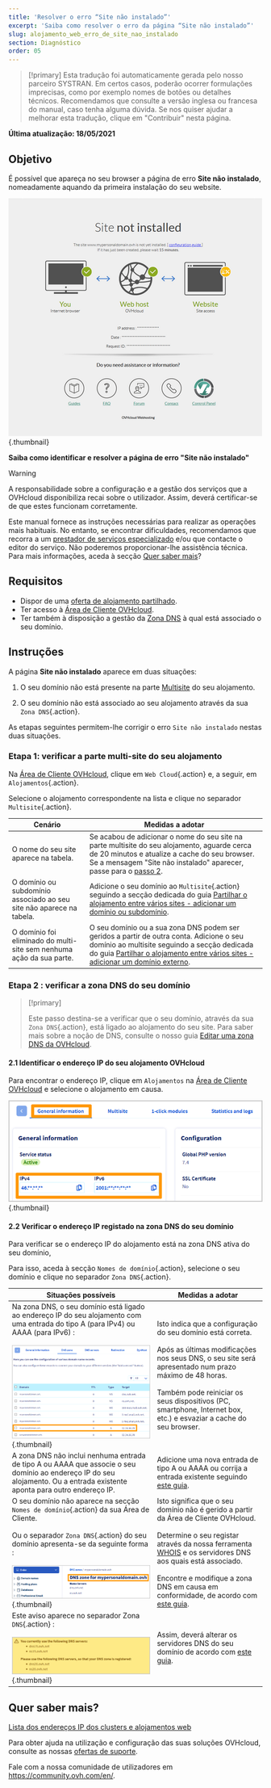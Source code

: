```yaml
---
title: 'Resolver o erro “Site não instalado”'
excerpt: 'Saiba como resolver o erro da página “Site não instalado”'
slug: alojamento_web_erro_de_site_nao_instalado
section: Diagnóstico
order: 05
---
```


> [!primary]
> Esta tradução foi automaticamente gerada pelo nosso parceiro SYSTRAN. Em certos casos, poderão ocorrer formulações imprecisas, como por exemplo nomes de botões ou detalhes técnicos. Recomendamos que consulte a versão inglesa ou francesa do manual, caso tenha alguma dúvida. Se nos quiser ajudar a melhorar esta tradução, clique em "Contribuir" nesta página.
>

**Última atualização: 18/05/2021**

## Objetivo

É possível que apareça no seu browser a página de erro **Site não instalado**, nomeadamente aquando da primeira instalação do seu website.

![site-not-installed](images/site-not-installed2021.png){.thumbnail}

**Saiba como identificar e resolver a página de erro "Site não instalado"**

> [!warning]
> A responsabilidade sobre a configuração e a gestão dos serviços que a OVHcloud disponibiliza recai sobre o utilizador. Assim, deverá certificar-se de que estes funcionam corretamente.
>
> Este manual fornece as instruções necessárias para realizar as operações mais habituais. No entanto, se encontrar dificuldades, recomendamos que recorra a um [prestador de serviços especializado](https://partner.ovhcloud.com/pt/directory/) e/ou que contacte o editor do serviço. Não poderemos proporcionar-lhe assistência técnica. Para mais informações, aceda à secção [Quer saber mais](#gofurther)?

## Requisitos

- Dispor de uma [oferta de alojamento partilhado](https://www.ovhcloud.com/pt/web-hosting/).
- Ter acesso à [Área de Cliente OVHcloud](https://www.ovh.com/auth/?action=gotomanager&from=https://www.ovh.pt/&ovhSubsidiary=pt).
- Ter também à disposição a gestão da [Zona DNS](../../domains/alojamento_partilhado_como_editar_a_minha_zona_dns/) à qual está associado o seu domínio.

## Instruções

A página **Site não instalado** aparece em duas situações:

1. O seu domínio não está presente na parte [Multisite](../multisites-configurar-um-multisite-no-meu-alojamento-web/) do seu alojamento.

2. O seu domínio não está associado ao seu alojamento através da sua `Zona DNS`{.action}.

As etapas seguintes permitem-lhe corrigir o erro `Site não instalado` nestas duas situações.

### Etapa 1: verificar a parte multi-site do seu alojamento

Na [Área de Cliente OVHcloud](https://www.ovh.com/auth/?action=gotomanager&from=https://www.ovh.pt/&ovhSubsidiary=pt), clique em `Web Cloud`{.action} e, a seguir, em `Alojamentos`{.action}.

Selecione o alojamento correspondente na lista e clique no separador `Multisite`{.action}.

|Cenário|Medidas a adotar|
|---|---|
|O nome do seu site aparece na tabela.|Se acabou de adicionar o nome do seu site na parte multisite do seu alojamento, aguarde cerca de 20 minutos e atualize a cache do seu browser. Se a mensagem "Site não instalado" aparecer, passe para o [passo 2](#checkdomainlink).|
|O domínio ou subdomínio associado ao seu site não aparece na tabela.|Adicione o seu domínio ao `Multisite`{.action} seguindo a secção dedicada do guia [Partilhar o alojamento entre vários sites - adicionar um domínio ou subdomínio](../multisites-configurar-um-multisite-no-meu-alojamento-web/#2-adicionar-um-dominio-ou-subdominio).|
|O domínio foi eliminado do multi-site sem nenhuma ação da sua parte.|O seu domínio ou a sua zona DNS podem ser geridos a partir de outra conta. Adicione o seu domínio ao multisite seguindo a secção dedicada do guia [Partilhar o alojamento entre vários sites - adicionar um domínio externo](../multisites-configurar-um-multisite-no-meu-alojamento-web/#etapa-22-adicionar-um-dominio-externo).|

### Etapa 2 : verificar a zona DNS do seu domínio <a name="checkdomainlink"></a>

> [!primary]
>
> Este passo destina-se a verificar que o seu domínio, através da sua `Zona DNS`{.action}, está ligado ao alojamento do seu site.
> Para saber mais sobre a noção de DNS, consulte o nosso guia [Editar uma zona DNS da OVHcloud](../../domains/alojamento_partilhado_como_editar_a_minha_zona_dns/#compreender-a-nocao-de-dns).

#### 2.1 Identificar o endereço IP do seu alojamento OVHcloud

Para encontrar o endereço IP, clique em `Alojamentos` na  [Área de Cliente OVHcloud](https://www.ovh.com/auth/?action=gotomanager&from=https://www.ovh.pt/&ovhSubsidiary=pt) e selecione o alojamento em causa.

![hosting-general-informations](images/hosting-general-informations.png){.thumbnail}

#### 2.2 Verificar o endereço IP registado na zona DNS do seu domínio

Para verificar se o endereço IP do alojamento está na zona DNS ativa do seu domínio,

Para isso, aceda à secção `Nomes de domínio`{.action}, selecione o seu domínio e clique no separador `Zona DNS`{.action}.

|Situações possíveis|Medidas a adotar|
|---|---|
|Na zona DNS, o seu domínio está ligado ao endereço IP do seu alojamento com uma entrada do tipo A (para IPv4) ou AAAA (para IPv6) :<br><br>![zonaDNS_IP2](images/zonedns_ip2.png){.thumbnail}|Isto indica que a configuração do seu domínio está correta.<br><br>Após as últimas modificações nos seus DNS, o seu site será apresentado num prazo máximo de 48 horas.<br><br>Também pode reiniciar os seus dispositivos (PC, smartphone, Internet box, etc.) e esvaziar a cache do seu browser.|
|A zona DNS não inclui nenhuma entrada de tipo A ou AAAA que associe o seu domínio ao endereço IP do seu alojamento. Ou a entrada existente aponta para outro endereço IP.|Adicione uma nova entrada de tipo A ou AAAA ou corrija a entrada existente seguindo [este guia](../../domains/alojamento_partilhado_como_editar_a_minha_zona_dns/).|
|O seu domínio não aparece na secção `Nomes de domínio`{.action} da sua Área de Cliente.<br><br>Ou o separador `Zona DNS`{.action} do seu domínio apresenta-se da seguinte forma :<br><br>![zonedns_ndd_pas_sobre_lec2](images/zonedns_ndd_pas_sur_lec2.png){.thumbnail}|Isto significa que o seu domínio não é gerido a partir da Área de Cliente OVHcloud.<br><br>Determine o seu registar através da nossa ferramenta [WHOIS](https://www.ovh.pt/suporte/ferramentas/check_whois.pl) e os servidores DNS aos quais está associado.<br><br>Encontre e modifique a zona DNS em causa em conformidade, de acordo com [este guia](../multisites-configurar-um-multisite-no-meu-alojamento-web/#etapa-22-adicionar-um-dominio-externo).|
|Este aviso aparece no separador Zona `DNS`{.action} :<br><br>![aviso_zonedns_pas_sur_srv_Dns](images/avertissement_zonedns_pas_sur_srv_dns.png){.thumbnail}|Assim, deverá alterar os servidores DNS do seu domínio de acordo com [este guia](../../domains/partilhado_generalidades_sobre_os_servidores_dns/).|

## Quer saber mais? <a name="gofurther"></a>

[Lista dos endereços IP dos clusters e alojamentos web](../lista-dos-enderecos-ip-dos-clusters-e-alojamentos-web/)

Para obter ajuda na utilização e configuração das suas soluções OVHcloud, consulte as nossas [ofertas de suporte](https://www.ovhcloud.com/pt/support-levels/).

Fale com a nossa comunidade de utilizadores em <https://community.ovh.com/en/>.
